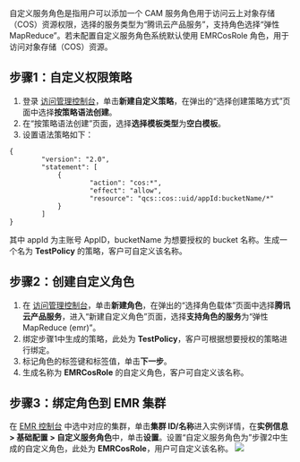 自定义服务角色是指用户可以添加一个 CAM 服务角色用于访问云上对象存储（COS）资源权限，选择的服务类型为“腾讯云产品服务”，支持角色选择“弹性 MapReduce”。若未配置自定义服务角色系统默认使用 EMRCosRole 角色，用于访问对象存储（COS）资源。 

## 步骤1：自定义权限策略
1. 登录 [访问管理控制台](https://console.cloud.tencent.com/cam/policy)，单击**新建自定义策略**，在弹出的“选择创建策略方式”页面中选择**按策略语法创建**。
2. 在“按策略语法创建”页面，选择**选择模板类型**为**空白模板**。
3. 设置语法策略如下：
```
{
		"version": "2.0",
		"statement": [
			{
					"action": "cos:*",
					"effect": "allow",
					"resource": "qcs::cos::uid/appId:bucketName/*"
			}
		]
}
```
其中 appId 为主账号 AppID，bucketName 为想要授权的 bucket 名称。生成一个名为 **TestPolicy** 的策略，客户可自定义该名称。

## 步骤2：创建自定义角色
1. 在 [访问管理控制台](https://console.cloud.tencent.com/cam/role)，单击**新建角色**，在弹出的“选择角色载体”页面中选择**腾讯云产品服务**，进入“新建自定义角色”页面，选择**支持角色的服务**为“弹性 MapReduce (emr)”。
2. 绑定步骤1中生成的策略，此处为 **TestPolicy**，客户可根据想要授权的策略进行绑定。
3. 标记角色的标签键和标签值，单击**下一步**。
4. 生成名称为 **EMRCosRole** 的自定义角色，客户可自定义该名称。

## 步骤3：绑定角色到 EMR 集群
在 [EMR 控制台](https://console.cloud.tencent.com/emr) 中选中对应的集群，单击**集群 ID/名称**进入实例详情，在**实例信息 > 基础配置 > 自定义服务角色**中，单击**设置**。设置“自定义服务角色为”步骤2中生成的自定义角色，此处为 **EMRCosRole**，用户可自定义该名称。
![](https://qcloudimg.tencent-cloud.cn/raw/4503b30a8a64b706f30b51a2e0bde6df.png)
